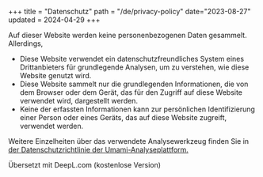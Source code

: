 +++
title = "Datenschutz"
path = "/de/privacy-policy"
date="2023-08-27"
updated = 2024-04-29
+++

Auf dieser Website werden keine personenbezogenen Daten gesammelt. Allerdings,

- Diese Website verwendet ein datenschutzfreundliches System eines Drittanbieters für grundlegende Analysen, um zu verstehen, wie diese Website genutzt wird.
- Diese Website sammelt nur die grundlegenden Informationen, die von dem Browser oder dem Gerät, das für den Zugriff auf diese Website verwendet wird, dargestellt werden.
- Keine der erfassten Informationen kann zur persönlichen Identifizierung einer Person oder eines Geräts, das auf diese Website zugreift, verwendet werden.

Weitere Einzelheiten über das verwendete Analysewerkzeug finden Sie in [der Datenschutzrichtlinie der Umami-Analyseplattform.](https://umami.is/privacy)

Übersetzt mit DeepL.com (kostenlose Version)